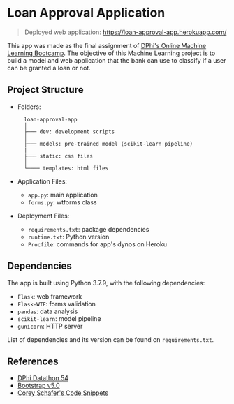 # Loan Approval Application

> Deployed web application: https://loan-approval-app.herokuapp.com/

This app was made as the final assignment of [DPhi's Online Machine Learning Bootcamp](https://dphi.tech/bootcamps/machine-learning-online-bootcamp/). The objective of this Machine Learning project is to build a model and web application that the bank can use to classify if a user can be granted a loan or not.

## Project Structure

- Folders:

        loan-approval-app
        │
        ├─── dev: development scripts
        │
        ├─── models: pre-trained model (scikit-learn pipeline)
        |
        ├─── static: css files
        │
        └──── templates: html files

- Application Files:
    - `app.py`: main application
    - `forms.py`: wtforms class

- Deployment Files:
    - `requirements.txt`: package dependencies
    - `runtime.txt`: Python version
    - `Procfile`: commands for app's dynos on Heroku

## Dependencies

The app is built using Python 3.7.9, with the following dependencies:

- `Flask`: web framework
- `Flask-WTF`: forms validation
- `pandas`: data analysis
- `scikit-learn`: model pipeline
- `gunicorn`: HTTP server

List of dependencies and its version can be found on `requirements.txt`.

## References

- [DPhi Datathon 54](https://dphi.tech/practice/challenge/54)
- [Bootstrap v5.0](https://getbootstrap.com/docs/5.0/getting-started/introduction/)
- [Corey Schafer's Code Snippets](https://github.com/CoreyMSchafer/code_snippets/tree/master/Python/Flask_Blog)